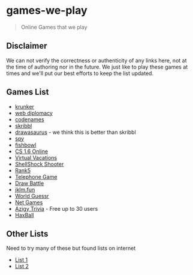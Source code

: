 # games-we-play

> Online Games that we play

## Disclaimer

We can not verify the correctness or authenticity of any links here, not at the time of authoring nor in the future. We just like to play these games at times and we'll put our best efforts to keep the list updated.

## Games List

- [krunker](https://krunker.io/)
- [web diplomacy](https://webdiplomacy.net/)
- [codenames](https://codenames.game/)
- [skribbl](https://skribbl.io/)
- [drawasaurus](https://www.drawasaurus.org/) - we think this is better than skribbl
- [spy](https://spy.uncoverparty.com/)
- [fishbowl](https://fishbowl-game.com/)
- [CS 1.6 Online](https://play-cs.com/)
- [Virtual Vacations](https://virtualvacation.us/maps)
- [ShellShock Shooter](https://shellshock.io/)
- [Rank5](https://rank5.io/)
- [Telephone Game](https://garticphone.com/)
- [Draw Battle](https://drawbattle.io/)
- [jklm.fun](https://jklm.fun/)
- [World Guessr](https://www.worldguessr.com/)
- [Net Games](https://netgames.io/games/)
- [Azigy Trivia](https://azigy.com/) - Free up to 30 users
- [HaxBall](https://www.haxball.com/play)

## Other Lists

Need to try many of these but found lists on internet

- [List 1](https://docs.google.com/document/d/10iOD7Wy_YU4NmkPU7ZH7YTrq11qJAANjZZ0PAotKhR8/edit)
- [List 2](https://docs.google.com/spreadsheets/d/1OESjJwnSVhYH84mrA9LH0hB7-rdjJK8KVa1vQKmBTGs/edit?gid=1643741816#gid=1643741816)
